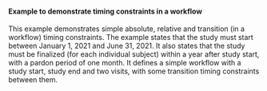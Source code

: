 #### Example to demonstrate timing constraints in a workflow

This example demonstrates simple absolute, relative and transition (in a workflow) timing constraints.
The example states that the study must start between January 1, 2021 and June 31, 2021.
It also states that the study must be finalized (for each individual subject) within a year after study start, with a pardon period of one month.
It defines a simple workflow with a study start, study end and two visits, with some transition timing constraints between them.
